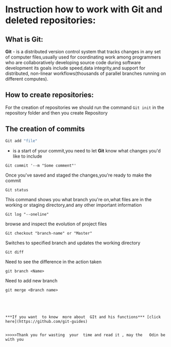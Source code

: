 # Instruction how to work with Git and deleted repositories:


## What is  Git: 

**Git** - is a distributed version control system that tracks changes in any set of computer files,usually used for coordinating work among programmers who are collaboratively developing source code during software development its goals include speed,data integrity,and support for distributed, non-linear workflows(thousands of parallel branches running on different computes).

## How to create repositories: 
For the  creation of  repositories we should run the command ```Git init```  in the  repository folder and then you create Repository

## The creation of  commits

```sh
Git add "file"
```
 - is a start of  your commit,you need to let **Git** know what changes you'd like to include  

```shell
Git commit '--m "Some comment"'
```
Once you've saved and staged the changes,you're ready to make the commit

```shell
Git status
```
This command shows you what branch you're on,what files are in the working or staging directory,and any other  important information

```shell
Git log "--oneline"
``` 
browse and  inspect the evolution of project  files

```shell
Git checkout "branch-name" or "Master"
```
Switches to specified branch and updates the  working directory

```shell
Git diff
```
Need to see the difference in the action taken

```shell
git branch <Name>
```
Need to add new branch 

```shell
git merge <Branch name>





***If you want  to know  more about  GIt and his functions*** [click here](https://github.com/git-guides) 


>>>>>Thank you for wasting  your  time and read it , may the   Odin be with you 






